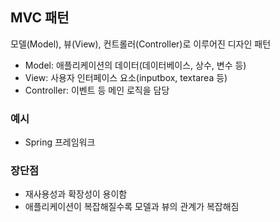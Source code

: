 ## MVC 패턴
모델(Model), 뷰(View), 컨트롤러(Controller)로 이루어진 디자인 패턴
* Model: 애플리케이션의 데이터(데이터베이스, 상수, 변수 등)
* View: 사용자 인터페이스 요소(inputbox, textarea 등)
* Controller: 이벤트 등 메인 로직을 담당

### 예시
* Spring 프레임워크

### 장단점
* 재사용성과 확장성이 용이함
* 애플리케이션이 복잡해질수록 모델과 뷰의 관계가 복잡해짐

